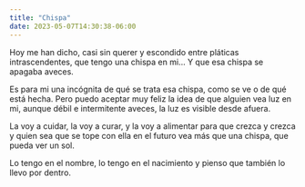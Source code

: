 ```yaml
---
title: "Chispa"
date: 2023-05-07T14:30:38-06:00
---
```


Hoy me han dicho, casi sin querer y escondido entre pláticas intrascendentes, que tengo una chispa en mi... Y que esa chispa se apagaba aveces.

Es para mi una incógnita de qué se trata esa chispa, como se ve o de qué está hecha. Pero puedo aceptar muy feliz la idea de que alguien vea luz en mi, aunque débil e intermitente aveces, la luz es visible desde afuera.

La voy a cuidar, la voy a curar, y la voy a alimentar para que crezca y crezca y quien sea que se tope con ella en el futuro vea más que una chispa, que pueda ver un sol. 

Lo tengo en el nombre, lo tengo en el nacimiento y pienso que también lo llevo por dentro.